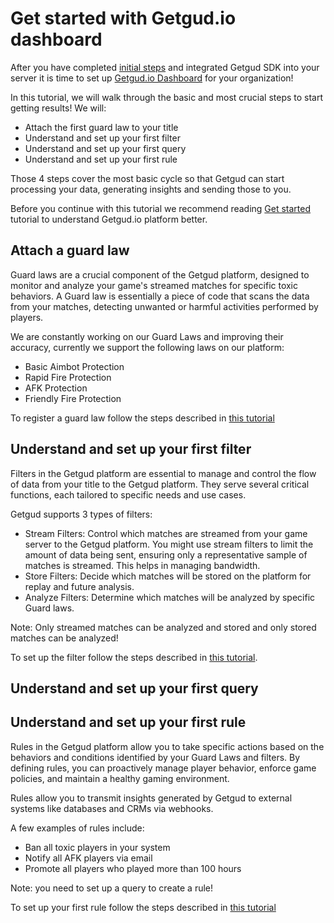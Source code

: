 # Get started with Getgud.io dashboard

After you have completed [initial steps](https://github.com/getgud-io/getgud-docs/blob/main/get-started.md) and integrated Getgud SDK into your server it is time to set up [Getgud.io Dashboard](https://staging.dashboard.getgud.io/) for your organization!

In this tutorial, we will walk through the basic and most crucial steps to start getting results!
We will:
- Attach the first guard law to your title
- Understand and set up your first filter
- Understand and set up your first query
- Understand and set up your first rule

Those 4 steps cover the most basic cycle so that Getgud can start processing your data, generating insights and sending those to you.

Before you continue with this tutorial we recommend reading [Get started](https://github.com/getgud-io/getgud-docs/blob/main/get-started.md) tutorial to understand Getgud.io platform better.

## Attach a guard law

Guard laws are a crucial component of the Getgud platform, designed to monitor and analyze your game's streamed matches for specific toxic behaviors. A Guard law is essentially a piece of code that scans the data from your matches, detecting unwanted or harmful activities performed by players. 

We are constantly working on our Guard Laws and improving their accuracy, currently we support the following laws on our platform:
- Basic Aimbot Protection
- Rapid Fire Protection
- AFK Protection
- Friendly Fire Protection

To register a guard law follow the steps described in [this tutorial](https://youtu.be/4a7rFfUTUrI?list=PLMIGIFMfKUAv4AQHvnv4PzSvmd9dsYk0p&t=88)


## Understand and set up your first filter

Filters in the Getgud platform are essential to manage and control the flow of data from your title to the Getgud platform. They serve several critical functions, each tailored to specific needs and use cases. 

Getgud supports 3 types of filters:
- Stream Filters: Control which matches are streamed from your game server to the Getgud platform. You might use stream filters to limit the amount of data being sent, ensuring only a representative sample of matches is streamed. This helps in managing bandwidth.
- Store Filters: Decide which matches will be stored on the platform for replay and future analysis.
- Analyze Filters: Determine which matches will be analyzed by specific Guard laws.

Note: Only streamed matches can be analyzed and stored and only stored matches can be analyzed!

To set up the filter follow the steps described in [this tutorial](https://youtu.be/4a7rFfUTUrI?list=PLMIGIFMfKUAv4AQHvnv4PzSvmd9dsYk0p&t=122).

## Understand and set up your first query


## Understand and set up your first rule

Rules in the Getgud platform allow you to take specific actions based on the behaviors and conditions identified by your Guard Laws and filters. By defining rules, you can proactively manage player behavior, enforce game policies, and maintain a healthy gaming environment.

Rules allow you to transmit insights generated by Getgud to external systems like databases and CRMs via webhooks. 

A few examples of rules include:
- Ban all toxic players in your system
- Notify all AFK players via email
- Promote all players who played more than 100 hours

Note: you need to set up a query to create a rule!

To set up your first rule follow the steps described in [this tutorial](https://youtu.be/4a7rFfUTUrI?list=PLMIGIFMfKUAv4AQHvnv4PzSvmd9dsYk0p&t=194)





